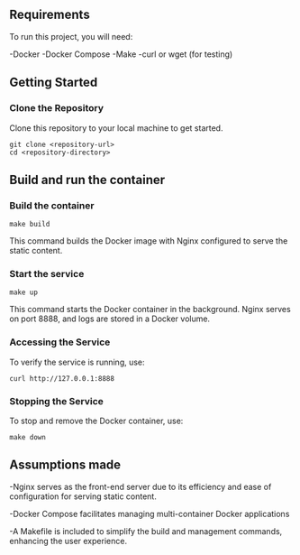 ## Requirements

To run this project, you will need:

-Docker
-Docker Compose
-Make
-curl or wget (for testing)

## Getting Started

### Clone the Repository
Clone this repository to your local machine to get started.

```shell
git clone <repository-url>
cd <repository-directory>
```

## Build and run the container
### Build the container

```shell
make build
```
This command builds the Docker image with Nginx configured to serve the static content.


### Start the service

```shell
make up
```
This command starts the Docker container in the background. Nginx serves on port 8888, and logs are stored in a Docker volume.

### Accessing the Service
To verify the service is running, use:

```shell
curl http://127.0.0.1:8888
```

### Stopping the Service
To stop and remove the Docker container, use:

```shell
make down
```

## Assumptions made

-Nginx serves as the front-end server due to its efficiency and ease of configuration for serving static content.

-Docker Compose facilitates managing multi-container Docker applications

-A Makefile is included to simplify the build and management commands, enhancing the user experience.